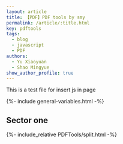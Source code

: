 ```yaml
---
layout: article
title: 【PDF】PDF tools by smy
permalink: /article/:title.html
key: pdftools
tags: 
  - blog
  - javascript
  - PDF
authors: 
  - Yu Xiaoyuan
  - Shao Mingyue
show_author_profile: true
---
```


<!-- abstract begin -->
This is a test file for insert js in page
<!-- abstract end -->

<!--more-->

<!-- begin include -->
{%- include general-variables.html -%}
<!-- end include -->

<!-- begin private variable of Liquid -->

<!-- {%- increment equation-h2-1 -%} -->
<!-- end private variable of Liquid -->

## Sector one

{%- include_relative PDFTools/split.html -%}
